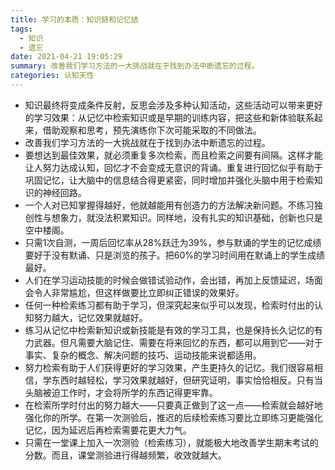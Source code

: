 ```yaml
---
title: 学习的本质：知识链和记忆结
tags:
  - 知识
  - 遗忘
date: 2021-04-21 19:05:29
summary: 改善我们学习方法的一大挑战就在于找到办法中断遗忘的过程。
categories: 认知天性
---
```


- 知识最终将变成条件反射，反思会涉及多种认知活动，这些活动可以带来更好的学习效果：从记忆中检索知识或是早期的训练内容，把这些和新体验联系起来，借助观察和思考，预先演练你下次可能采取的不同做法。
- 改善我们学习方法的一大挑战就在于找到办法中断遗忘的过程。
- 要想达到最佳效果，就必须重复多次检索，而且检索之间要有间隔。这样才能让人努力达成认知，回忆才不会变成无意识的背诵。重复进行回忆似乎有助于巩固记忆，让大脑中的信息结合得更紧密，同时增加并强化头脑中用于检索知识的神经回路。
- 一个人对已知掌握得越好，他就越能用有创造力的方法解决新问题。不练习独创性与想象力，就没法积累知识。同样地，没有扎实的知识基础，创新也只是空中楼阁。
- 只需1次自测，一周后回忆率从28%跃迁为39%，参与默诵的学生的记忆成绩要好于没有默诵、只是浏览的孩子。把60%的学习时间用在默诵上的学生成绩最好。
- 人们在学习运动技能的时候会做错试验动作，会出错，再加上反馈延迟，场面会令人非常尴尬，但这样做要比立即纠正错误的效果好。
- 任何一种检索练习都有助于学习，但深究起来似乎可以发现，检索时付出的认知努力越大，记忆效果就越好。
- 练习从记忆中检索新知识或新技能是有效的学习工具，也是保持长久记忆的有力武器。但凡需要大脑记住、需要在将来回忆的东西，都可以用到它——对于事实、复杂的概念、解决问题的技巧、运动技能来说都适用。
- 努力检索有助于人们获得更好的学习效果，产生更持久的记忆。我们很容易相信，学东西时越轻松，学习效果就越好，但研究证明，事实恰恰相反。只有当头脑被迫工作时，才会将所学的东西记得更牢靠。
- 在检索所学时付出的努力越大——只要真正做到了这一点——检索就会越好地强化你的所学。在第一次测验后，推迟的后续检索练习要比立即练习更能强化记忆，因为延迟后再检索需要花更大力气。
- 只需在一堂课上加入一次测验（检索练习），就能极大地改善学生期末考试的分数。而且，课堂测验进行得越频繁，收效就越大。